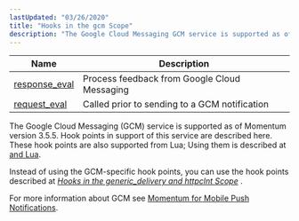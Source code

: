 ```yaml
---
lastUpdated: "03/26/2020"
title: "Hooks in the gcm Scope"
description: "The Google Cloud Messaging GCM service is supported as of Momentum version 3 5 5 Hook points in support of this service are described here These hook points are also supported from Lua Using them is described at GCM and Lua Instead of using the GCM specific hook points you..."
---
```



| Name                                                                                           | Description                                   |
|------------------------------------------------------------------------------------------------|-----------------------------------------------|
| [response_eval](/momentum/3/3-api/hooks-gcm-response-eval) | Process feedback from Google Cloud Messaging  |
| [request_eval](/momentum/3/3-api/hooks-gcm-request-eval)   | Called prior to sending to a GCM notification |

The Google Cloud Messaging (GCM) service is supported as of Momentum version 3.5.5\. Hook points in support of this service are described here. These hook points are also supported from Lua; Using them is described at [and Lua](/momentum/3/3-push/push-gcm-lua).

Instead of using the GCM-specific hook points, you can use the hook points described at [*Hooks in the generic_delivery and httpclnt Scope*](/momentum/3/3-api/hooks-generic-delivery) .

For more information about GCM see [Momentum for Mobile Push Notifications](/momentum/3/3-push).